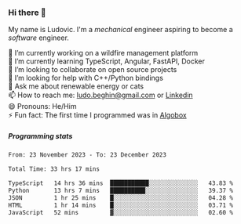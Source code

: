 ### Hi there 👋

My name is Ludovic. I'm a *mechanical* engineer aspiring to become a *software* engineer.

 🔭 I’m currently working on a wildfire management platform<br/>
 🌱 I’m currently learning TypeScript, Angular, FastAPI, Docker<br/>
 👯 I’m looking to collaborate on open source projects<br/>
 🤔 I’m looking for help with C++/Python bindings<br/>
 💬 Ask me about renewable energy or cats<br/>
 📫 How to reach me: ludo.beghin@gmail.com or [Linkedin](https://www.linkedin.com/in/ludovic-beghin/)<br/>
 😄 Pronouns: He/Him<br/>
 ⚡ Fun fact: The first time I programmed was in [Algobox](https://fr.wikipedia.org/wiki/Algobox)<br/>

##### Programming stats
<!--START_SECTION:waka-->

```txt
From: 23 November 2023 - To: 23 December 2023

Total Time: 33 hrs 17 mins

TypeScript   14 hrs 36 mins  ███████████░░░░░░░░░░░░░░   43.83 %
Python       13 hrs 7 mins   ██████████░░░░░░░░░░░░░░░   39.37 %
JSON         1 hr 25 mins    █░░░░░░░░░░░░░░░░░░░░░░░░   04.28 %
HTML         1 hr 14 mins    █░░░░░░░░░░░░░░░░░░░░░░░░   03.71 %
JavaScript   52 mins         ▓░░░░░░░░░░░░░░░░░░░░░░░░   02.60 %
```

<!--END_SECTION:waka-->
